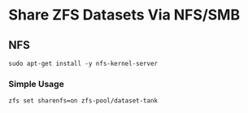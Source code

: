 # Share ZFS Datasets Via NFS/SMB

## NFS

```shell
sudo apt-get install -y nfs-kernel-server
```

### Simple Usage

```shell
zfs set sharenfs=on zfs-pool/dataset-tank
```
